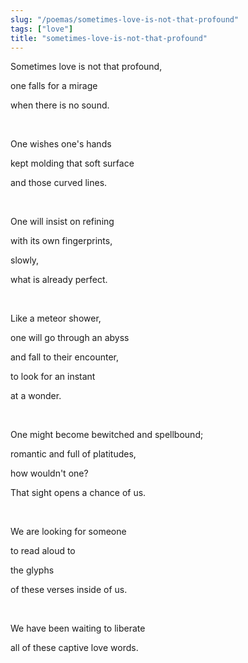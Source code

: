 ```yaml
---
slug: "/poemas/sometimes-love-is-not-that-profound"
tags: ["love"]
title: "sometimes-love-is-not-that-profound"
---
```

Sometimes love is not that profound,

one falls for a mirage

when there is no sound.

&nbsp;

One wishes one's hands

kept molding that soft surface

and those curved lines.

&nbsp;

One will insist on refining

with its own fingerprints,

slowly,

what is already perfect.

&nbsp;

Like a meteor shower,

one will go through an abyss

and fall to their encounter,

to look for an instant

at a wonder.

&nbsp;

One might become bewitched and spellbound;

romantic and full of platitudes,

how wouldn't one?

That sight opens a chance of us.

&nbsp;

We are looking for someone

to read aloud to

the glyphs

of these verses inside of us.

&nbsp;

We have been waiting to liberate

all of these captive love words.